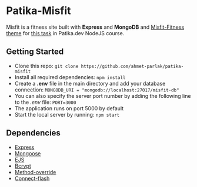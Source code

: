 # Patika-Misfit
Misfit is a fitness site built with **Express** and **MongoDB** and [Misfit-Fitness theme](https://html.design/download/misfit-fitness-html-template/) for [this task](https://academy.patika.dev/courses/nodejs-backend-patikasi-projeleri/Misfit-Proje) in Patika.dev NodeJS course.

## Getting Started
- Clone this repo: ```git clone https://github.com/ahmet-parlak/patika-misfit```
- Install all required dependencies: ```npm install```
- Create a **.env** file in the main directory and add your database connection: ```MONGODB_URI = "mongodb://localhost:27017/misfit-db"```
- You can also specify the server port number by adding the following line to the *.env* file: ```PORT=3000```
- The application runs on port 5000 by default
- Start the local server by running: ```npm start```

## Dependencies
- [Express](https://expressjs.com/)
- [Mongoose](https://mongoosejs.com/)
- [EJS](https://ejs.co/)
- [Bcrypt](https://www.npmjs.com/package/bcrypt)
- [Method-override](https://www.npmjs.com/package/method-override)
- [Connect-flash](https://www.npmjs.com/package/connect-flash)
